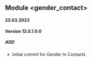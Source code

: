 ## Module <gender_contact>

#### 23.03.2023
#### Version 13.0.1.0.0
##### ADD
- Initial commit for Gender In Contacts
